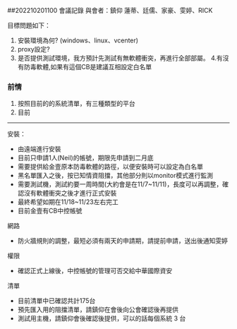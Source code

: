 ##202210201100 會議記錄
與會者：鎮仰 蓮蒂、廷儒、家豪、雯婷、RICK

目標問題如下：
1. 安裝環境為何? (windows、linux、vcenter)
2. proxy設定?
3. 是否提供測試環境，我方預計先測試有無軟體衝突，再進行全部部屬。
4.有沒有防毒軟體,如果有這個CB是建議互相設定白名單

### 前情

1. 按照目前的的系統清單，有三種類型的平台
2. 目前

---

安裝：

- 由遠端進行安裝
- 目前只申請1人(Neil)的帳號，期限先申請到二月底
- 需要提供給金壹原本防毒軟體的路徑，以便安裝時可以設定為白名單
- 黑名單匯入之後，按已知情資阻擋，其他部分則以monitor模式進行監測
- 需要測試機，測試約要一周時間(大約會是在11/7~11/11)，長度可以再調整，確認沒有軟體衝突之後才進行正式安裝
- 最終希望如期在11/18~11/23左右完工
- 目前金壹有CB中控帳號

網路

- 防火牆規則的調整，最短必須有兩天的申請期，請提前申請，送出後通知雯婷

權限

- 確認正式上線後，中控帳號的管理可否交給中華國際資安

清單

- 目前清單中已確認共計175台
- 預先匯入用的阻擋清單，請鎮仰在會後向公會確認後再提供
- 測試用主機，請鎮仰會後確認後提供，可以的話每個系統 3 台